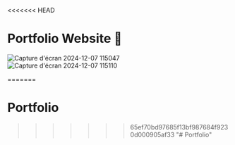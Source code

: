 <<<<<<< HEAD
# Portfolio Website 🤩

![Capture d'écran 2024-12-07 115047](https://github.com/user-attachments/assets/60ff2355-555c-411f-b5df-5d5590b66f9c)
![Capture d'écran 2024-12-07 115110](https://github.com/user-attachments/assets/ff09962f-a743-4056-abb0-295cdd1ec862)


=======
# Portfolio
>>>>>>> 65ef70bd97685f13bf987684f9230d000905af33
"# Portfolio" 
